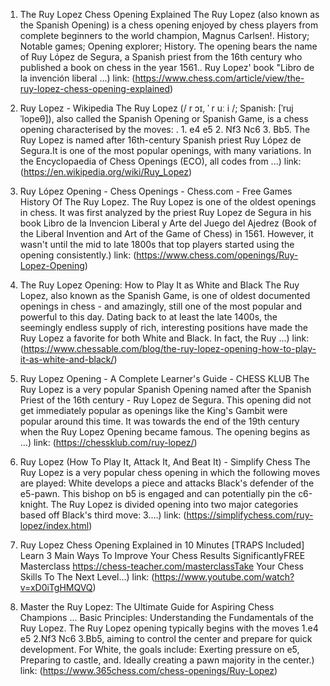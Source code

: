 ---
---
1. The Ruy Lopez Chess Opening Explained
The Ruy Lopez (also known as the Spanish Opening) is a chess opening enjoyed by chess players from complete beginners to the world champion, Magnus Carlsen!. History; Notable games; Opening explorer; History. The opening bears the name of Ruy López de Segura, a Spanish priest from the 16th century who published a book on chess in the year 1561.. Ruy Lopez' book "Libro de la invención liberal ...)
link: (https://www.chess.com/article/view/the-ruy-lopez-chess-opening-explained)


2. Ruy Lopez - Wikipedia
The Ruy Lopez (/ r ɔɪ, ˈ r uː i /; Spanish: [ˈruj ˈlopeθ]), also called the Spanish Opening or Spanish Game, is a chess opening characterised by the moves: . 1. e4 e5 2. Nf3 Nc6 3. Bb5. The Ruy Lopez is named after 16th-century Spanish priest Ruy López de Segura.It is one of the most popular openings, with many variations. In the Encyclopaedia of Chess Openings (ECO), all codes from ...)
link: (https://en.wikipedia.org/wiki/Ruy_Lopez)


3. Ruy López Opening - Chess Openings - Chess.com - Free Games
History Of The Ruy Lopez. The Ruy Lopez is one of the oldest openings in chess. It was first analyzed by the priest Ruy Lopez de Segura in his book Libro de la Invencion Liberal y Arte del Juego del Ajedrez (Book of the Liberal Invention and Art of the Game of Chess) in 1561. However, it wasn't until the mid to late 1800s that top players started using the opening consistently.)
link: (https://www.chess.com/openings/Ruy-Lopez-Opening)


4. The Ruy Lopez Opening: How to Play It as White and Black
The Ruy Lopez, also known as the Spanish Game, is one of oldest documented openings in chess - and amazingly, still one of the most popular and powerful to this day. Dating back to at least the late 1400s, the seemingly endless supply of rich, interesting positions have made the Ruy Lopez a favorite for both White and Black. In fact, the Ruy ...)
link: (https://www.chessable.com/blog/the-ruy-lopez-opening-how-to-play-it-as-white-and-black/)


5. Ruy Lopez Opening - A Complete Learner's Guide - CHESS KLUB
The Ruy Lopez is a very popular Spanish Opening named after the Spanish Priest of the 16th century - Ruy Lopez de Segura. This opening did not get immediately popular as openings like the King's Gambit were popular around this time. It was towards the end of the 19th century when the Ruy Lopez Opening became famous. The opening begins as ...)
link: (https://chessklub.com/ruy-lopez/)


6. Ruy Lopez (How To Play It, Attack It, And Beat It) - Simplify Chess
The Ruy Lopez is a very popular chess opening in which the following moves are played: White develops a piece and attacks Black's defender of the e5-pawn. This bishop on b5 is engaged and can potentially pin the c6-knight. The Ruy Lopez is divided opening into two major categories based off Black's third move: 3….)
link: (https://simplifychess.com/ruy-lopez/index.html)


7. Ruy Lopez Chess Opening Explained in 10 Minutes [TRAPS Included]
Learn 3 Main Ways To Improve Your Chess Results SignificantlyFREE Masterclass https://chess-teacher.com/masterclassTake Your Chess Skills To The Next Level...)
link: (https://www.youtube.com/watch?v=xD0iTgHMQVQ)


8. Master the Ruy Lopez: The Ultimate Guide for Aspiring Chess Champions ...
Basic Principles: Understanding the Fundamentals of the Ruy Lopez. The Ruy Lopez opening typically begins with the moves 1.e4 e5 2.Nf3 Nc6 3.Bb5, aiming to control the center and prepare for quick development. For White, the goals include: Exerting pressure on e5, Preparing to castle, and. Ideally creating a pawn majority in the center.)
link: (https://www.365chess.com/chess-openings/Ruy-Lopez)


